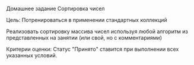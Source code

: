 Домашнее задание
Сортировка чисел

Цель:
Потренироваться в применении стандартных коллекций

Реализовать сортировку массива чисел используя любой алгоритм из представленных на занятии (или свой, но с комментариями)

Критерии оценки:
Статус "Принято" ставится при выполнении всех указанных условий.